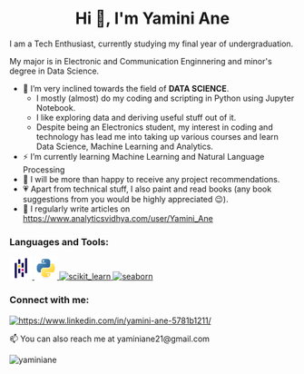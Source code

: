 
<h1 align="center">Hi 👋, I'm Yamini Ane</h1>
<p align='left'>I am a Tech Enthusiast, currently studying my final year of undergraduation.</p>
<p align='left'>My major is in Electronic and Communication Enginnering and minor's degree in Data Science.</p>

- 👀 I’m very inclined towards the field of **DATA SCIENCE**.
  * I mostly (almost) do my coding and scripting in Python using Jupyter Notebook. 
  * I like exploring data and deriving useful stuff out of it. 
  * Despite being an Electronics student, my interest in coding and technology has lead me into taking up various courses and learn Data Science, Machine Learning and Analytics.
- ⚡ I’m currently learning Machine Learning and Natural Language Processing
- 🔭 I will be more than happy to receive any project recommendations.
- 💗 Apart from technical stuff, I also paint and read books (any book suggestions from you would be highly appreciated 😉).
- 📝 I regularly write articles on https://www.analyticsvidhya.com/user/Yamini_Ane

<h3 align="left">Languages and Tools:</h3>
<p align="left"> <a href="https://pandas.pydata.org/" target="_blank" rel="noreferrer"> <img src="https://raw.githubusercontent.com/devicons/devicon/2ae2a900d2f041da66e950e4d48052658d850630/icons/pandas/pandas-original.svg" alt="pandas" width="40" height="40"/> </a> <a href="https://www.python.org" target="_blank" rel="noreferrer"> <img src="https://raw.githubusercontent.com/devicons/devicon/master/icons/python/python-original.svg" alt="python" width="40" height="40"/> </a> <a href="https://scikit-learn.org/" target="_blank" rel="noreferrer"> <img src="https://upload.wikimedia.org/wikipedia/commons/0/05/Scikit_learn_logo_small.svg" alt="scikit_learn" width="40" height="40"/> </a> <a href="https://seaborn.pydata.org/" target="_blank" rel="noreferrer"> <img src="https://seaborn.pydata.org/_images/logo-mark-lightbg.svg" alt="seaborn" width="40" height="40"/> </a> </p>

<h3 align="left">Connect with me:</h3>
<p align="left">
<a href="https://linkedin.com/in/https://www.linkedin.com/in/yamini-ane-5781b1211/" target="blank"><img align="center" src="https://raw.githubusercontent.com/rahuldkjain/github-profile-readme-generator/master/src/images/icons/Social/linked-in-alt.svg" alt="https://www.linkedin.com/in/yamini-ane-5781b1211/" height="30" width="40" /></a>
</p>
<p aling='left'> 📫 You can also reach me at yaminiane21@gmail.com </p>

<p align="left"> <img src="https://komarev.com/ghpvc/?username=yaminiane&label=Profile%20views&color=0e75b6&style=flat" alt="yaminiane" /> </p>
